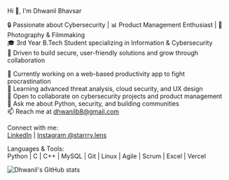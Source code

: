 Hi 👋, I'm Dhwanil Bhavsar

🔒 Passionate about Cybersecurity | 📊 Product Management Enthusiast | 🎥 Photography & Filmmaking  
🎓 3rd Year B.Tech Student specializing in Information & Cybersecurity  
🚀 Driven to build secure, user-friendly solutions and grow through collaboration  

🔭 Currently working on a web-based productivity app to fight procrastination  
🌱 Learning advanced threat analysis, cloud security, and UX design  
👯 Open to collaborate on cybersecurity projects and product management  
💬 Ask me about Python, security, and building communities  
📫 Reach me at dhwanilb8@gmail.com  

Connect with me:  
[LinkedIn](https://www.linkedin.com/in/dhwanilll/) | [Instagram @starrry.lens](https://instagram.com/starrry.lens)

Languages & Tools:  
Python | C | C++ | MySQL | Git | Linux | Agile | Scrum | Excel | Vercel

![Dhwanil's GitHub stats](https://github-readme-stats.vercel.app/api?username=dhwanill&show_icons=true&theme=radical)
